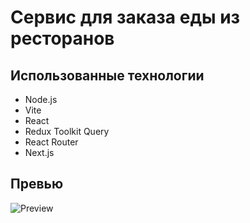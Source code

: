# Сервис для заказа еды из ресторанов

## Использованные технологии

- Node.js
- Vite
- React
- Redux Toolkit Query
- React Router
- Next.js

## Превью
![Preview](public/img/capture_20250128202217333.bmp)
